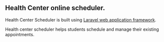 ## Health Center online scheduler.

Health Center Scheduler is built using [Laravel web application framework](http://laravel.com/docs).

Health center scheduler helps students schedule and manage their existing appointments.

